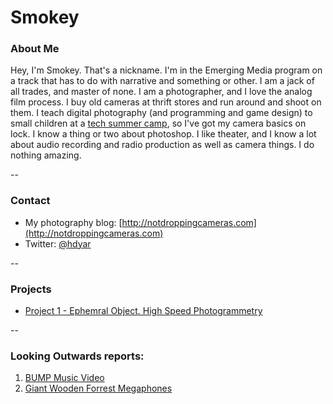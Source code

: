 # Smokey

### About Me

Hey, I'm Smokey. That's a nickname. I'm in the Emerging Media program on a track that has to do with narrative and something or other. I am a jack of all trades, and master of none. I am a photographer, and I love the analog film process. I buy old cameras at thrift stores and run around and shoot on them. I teach digital photography (and programming and game design) to small children at a [tech summer camp](http://idtech.com), so I've got my camera basics on lock. I know a thing or two about photoshop. I like theater, and I know a lot about audio recording and radio production as well as camera things. I do nothing amazing.

--
### Contact

* My photography blog: [http://notdroppingcameras.com](http://notdroppingcameras.com)
* Twitter: [@hdyar](http://twitter.com/hdyar)

-- 
### Projects

* [Project 1 - Ephemral Object. High Speed Photogrammetry](../irene/Project%201/project1.md)

--
### Looking Outwards reports: 

1. [BUMP Music Video](LookingForward/1-BumpMusicVideo.md)
2. [Giant Wooden Forrest Megaphones](LookingForward/2-GiantMegaphones.md)
